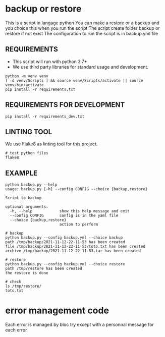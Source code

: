 # backup or restore
This is a script in langage python
You can make a restore or a backup and you choice this when you run the script
The script create folder backup or restore if not exist
The configuration to run the script is in backup.yml file

## REQUIREMENTS
- This script will run with python 3.7+
- We use third party libraries for standard usage and development.
```
python -m venv venv
[ -d venv/Scripts ] && source venv/Scripts/activate || source venv/bin/activate
pip install -r requirements.txt
```

## REQUIREMENTS FOR DEVELOPMENT

```
pip install -r requirements_dev.txt
```

## LINTING TOOL
We use Flake8 as linting tool for this project.

```
# test python files
flake8
```

## EXAMPLE
```
python backup.py --help
usage: backup.py [-h] --config CONFIG --choice {backup,restore}

Script to backup

optional arguments:
  -h, --help            show this help message and exit
  --config CONFIG       config is in the yaml file
  --choice {backup,restore}
                        action to perform

# backup
python backup.py --config backup.yml --choice backup
path /tmp/backup/2021-11-12-22-11-53 has been created
file /tmp/backup/2021-11-12-22-11-53/toto.txt has been created
archive /tmp/backup/2021-11-12-22-11-53.tar has been created

# restore
python backup.py --config backup.yml --choice restore
path /tmp/restore has been created
the restore is done

# check
ls /tmp/restore/
toto.txt
```

# error management code
Each error is managed by bloc try except with a personnal message for each error
